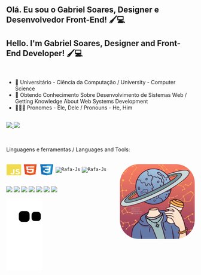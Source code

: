 ## Olá. Eu sou o Gabriel Soares, Designer e Desenvolvedor Front-End! 🖌💻
## Hello. I'm Gabriel Soares, Designer and Front-End Developer! 🖌💻

<br>

- 🌱 Universitário - Ciência da Computação  / University - Computer Science
- 🌱 Obtendo Conhecimento Sobre Desenvolvimento de Sistemas Web  / Getting Knowledge About Web Systems Development
- 👨🏽‍💻 Pronomes - Ele, Dele  / Pronouns - He, Him
 


##

<div align="left">
  <a href="https://github.com/ghabrielsoares">
  <img height="131em" src="https://github-readme-stats.vercel.app/api?username=ghabrielsoares&show_icons=true&theme=midnight-purple&include_all_commits=true&count_private=true"/>
  <img height="131em" src="https://github-readme-stats.vercel.app/api/top-langs/?username=ghabrielsoares&layout=compact&langs_count=7&theme=midnight-purple"/>
</div>

## 
  
<div style="display: inline_block"><br>
 <a>Linguagens e ferramentas / Languages and Tools:</a><br><br>

<code><img align="center" alt="Rafa-Js" height="30" width="40" src="https://raw.githubusercontent.com/devicons/devicon/master/icons/javascript/javascript-plain.svg"></code>
<code><img align="center" alt="Rafa-Js" height="30" width="40" src="https://raw.githubusercontent.com/devicons/devicon/master/icons/html5/html5-original.svg"></code>
<code><img align="center" alt="Rafa-Js" height="30" width="40" src="https://raw.githubusercontent.com/devicons/devicon/master/icons/css3/css3-original.svg"></code> 
<code><img align="center" alt="Rafa-Js" height="33" width="43" src="https://cdn.jsdelivr.net/gh/devicons/devicon/icons/vscode/vscode-original.svg"></code> 
<code><img align="center" alt="Rafa-Js" height="30" width="40" src="https://cdn.jsdelivr.net/gh/devicons/devicon/icons/photoshop/photoshop-plain.svg"></code>
 <img align="right" alt="Rafa-pic" height="200" style="border-radius:50px;" src="https://raw.githubusercontent.com/ghabrielsoares/ghabrielsoares/main/gif/gif_git.gif">
</div>
  
 
##
  
  <div> 
  <a href="https://www.instagram.com/ghabrielsoares_/" target="_blank"><img src="https://img.shields.io/badge/-Instagram-%23E4405F?style=for-the-badge&logo=instagram&logoColor=white" target="_blank"></a>
 	<a href="https://twitter.com/ghabrielsoares_" target="_blank"><img src="https://img.shields.io/badge/Twitch-9146FF?style=for-the-badge&logo=twitch&logoColor=white" target="_blank"></a>
   <a href="https://wa.me/5591984403543" target="_blank"><img src="https://img.shields.io/badge/WhatsApp-25D366?style=for-the-badge&logo=whatsapp&logoColor=white" target="_blank"></a>
  <a href="https://www.linkedin.com/in/ghabrielsoares/" target="_blank"><img src="https://img.shields.io/badge/-LinkedIn-%230077B5?style=for-the-badge&logo=linkedin&logoColor=white" target="_blank"></a>
  <a href="https://www.behance.net/ghabrielsoares_" target="_blank"><img height="29em" src="https://cdn.jsdelivr.net/gh/devicons/devicon/icons/behance/behance-original.svg"_blank"></a>
  <a href = "mailto:gabrielcsoares.20@gmail.com"><img src="https://img.shields.io/badge/Gmail-D14836?style=for-the-badge&logo=gmail&logoColor=white" target="_blank"></a>
    <a href = "mailto:gabrielcsoares.20@hotmail.com"><img src="https://img.shields.io/badge/Microsoft_Outlook-0078D4?style=for-the-badge&logo=microsoft-outlook&logoColor=white" target="_blank"></a>

 ![Snake animation](https://github.com/ghabrielsoares/ghabrielsoares/blob/output/github-contribution-grid-snake.svg)
   
</div>

